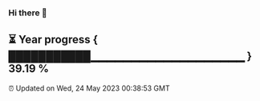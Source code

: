 ### Hi there 👋
⏳ Year progress { ███████████▁▁▁▁▁▁▁▁▁▁▁▁▁▁▁▁▁▁▁ } 39.19 %
---
⏰ Updated on Wed, 24 May 2023 00:38:53 GMT

